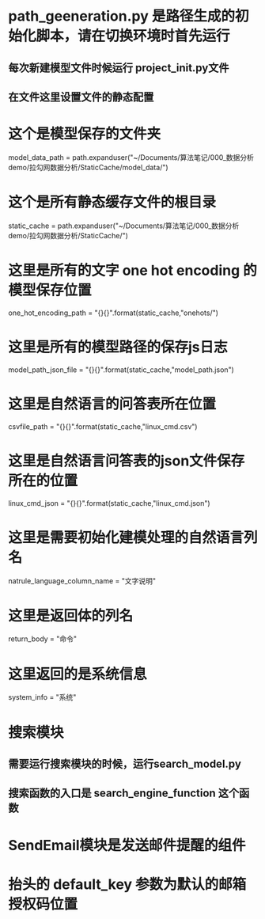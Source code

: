# path_geeneration.py 是路径生成的初始化脚本，请在切换环境时首先运行

## 每次新建模型文件时候运行 project_init.py文件
## 在文件这里设置文件的静态配置 



# 这个是模型保存的文件夹
model_data_path = path.expanduser("~/Documents/算法笔记/000_数据分析demo/拉勾网数据分析/StaticCache/model_data/")

# 这个是所有静态缓存文件的根目录
static_cache = path.expanduser("~/Documents/算法笔记/000_数据分析demo/拉勾网数据分析/StaticCache/")

# 这里是所有的文字 one hot encoding 的模型保存位置
one_hot_encoding_path = "{}{}".format(static_cache,"onehots/")

# 这里是所有的模型路径的保存js日志
model_path_json_file = "{}{}".format(static_cache,"model_path.json")

# 这里是自然语言的问答表所在位置
csvfile_path = "{}{}".format(static_cache,"linux_cmd.csv")

# 这里是自然语言问答表的json文件保存所在的位置
linux_cmd_json = "{}{}".format(static_cache,"linux_cmd.json")

# 这里是需要初始化建模处理的自然语言列名
natrule_language_column_name = "文字说明"

# 这里是返回体的列名
return_body = "命令"

# 这里返回的是系统信息
system_info = "系统"


# 搜索模块 
## 需要运行搜索模块的时候，运行search_model.py
## 搜索函数的入口是 search_engine_function 这个函数


# SendEmail模块是发送邮件提醒的组件
# 抬头的 default_key 参数为默认的邮箱授权码位置




